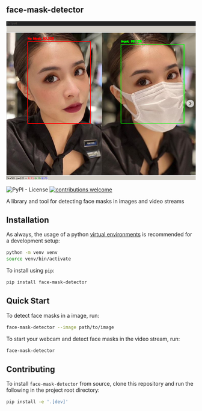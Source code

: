face-mask-detector
----------------------

![Example Image](docs/before-and-after-face-mask-detection-example.png)

![PyPI - License](https://img.shields.io/pypi/l/face-mask-detector?style=flat)
[![contributions welcome](https://img.shields.io/badge/contributions-welcome-brightgreen.svg?style=flat)](https://github.com/senofsky/face-mask-detector/issues)

A library and tool for detecting face masks in images and video streams

Installation
---------------

As always, the usage of a python [virtual
environments](https://docs.python.org/3/tutorial/venv.html) is recommended for a
development setup:

``` sh
python -m venv venv
source venv/bin/activate
```

To install using `pip`:

``` sh
pip install face-mask-detector
```

Quick Start
-------------

To detect face masks in a image, run:

```sh
face-mask-detector --image path/to/image
```

To start your webcam and detect face masks in the video stream, run:

```sh
face-mask-detector
```

Contributing
-------------
To install `face-mask-detector` from source, clone this repository and run the
following in the project root directory:

```sh
pip install -e '.[dev]'
```
